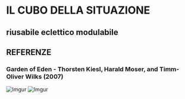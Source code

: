 # IL CUBO DELLA SITUAZIONE
## riusabile eclettico modulabile

>


## REFERENZE
### Garden of Eden - Thorsten Kiesl, Harald Moser, and Timm-Oliver Wilks (2007)
>

![Imgur](https://imgur.com/O8JQqo3.png)
![Imgur](https://imgur.com/GbA4s3d.png)
